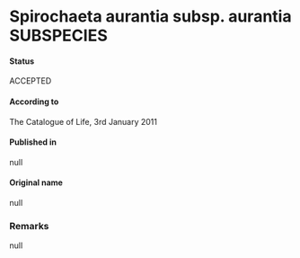 Spirochaeta aurantia subsp. aurantia SUBSPECIES
=======

#### Status
ACCEPTED

#### According to
The Catalogue of Life, 3rd January 2011

#### Published in
null

#### Original name
null

### Remarks
null